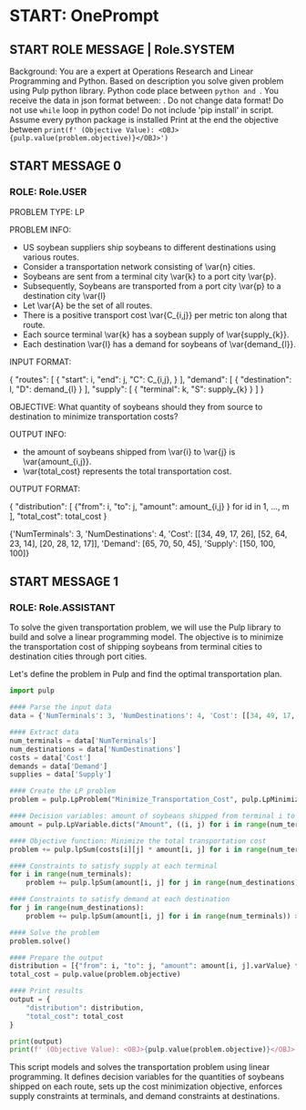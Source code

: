 # START: OnePrompt 
## START ROLE MESSAGE | Role.SYSTEM 
Background: You are a expert at Operations Research and Linear Programming and Python. Based on description you solve given problem using Pulp python library. Python code place between ```python and ```. You receive the data in json format between: <DATA></DATA>. Do not change data format! Do not use `while` loop in python code! Do not include 'pip install' in script. Assume every python package is installed Print at the end the objective between <OBJ></OBJ> `print(f' (Objective Value): <OBJ>{pulp.value(problem.objective)}</OBJ>')`  
## START MESSAGE 0 
### ROLE: Role.USER
<DESCRIPTION>
PROBLEM TYPE: LP

PROBLEM INFO:

- US soybean suppliers ship soybeans to different destinations using various routes.
- Consider a transportation network consisting of \var{n} cities.
- Soybeans are sent from a terminal city \var{k} to a port city \var{p}.
- Subsequently, Soybeans are transported from a port city \var{p} to a destination city \var{l}
- Let \var{A} be the set of all routes. 
- There is a positive transport cost \var{C_{i,j}} per metric ton along that route.
- Each source terminal \var{k} has a soybean supply of \var{supply_{k}}. 
- Each destination \var{l} has a demand for soybeans of \var{demand_{l}}.

INPUT FORMAT: 

{
    "routes": [
       {
        "start": i,
        "end": j,
        "C": C_{i,j},
       }
    ],
    "demand": [
        {
            "destination": l,
            "D": demand_{l}
        }
    ],
    "supply": [
        {
            "terminal": k,
            "S": supply_{k}
        }
    ]
}

OBJECTIVE: What quantity of soybeans should they from source to destination to minimize transportation costs?

OUTPUT INFO:

- the amount of soybeans shipped from \var{i} to \var{j} is \var{amount_{i,j}}.
- \var{total_cost} represents the total transportation cost.

OUTPUT FORMAT:

{
    "distribution": [
        {"from": i,
         "to": j,
         "amount": amount_{i,j}
        }
        for id in 1, ..., m
    ],
    "total_cost": total_cost
}


</DESCRIPTION>
<DATA>
{'NumTerminals': 3, 'NumDestinations': 4, 'Cost': [[34, 49, 17, 26], [52, 64, 23, 14], [20, 28, 12, 17]], 'Demand': [65, 70, 50, 45], 'Supply': [150, 100, 100]}</DATA>


## START MESSAGE 1 
### ROLE: Role.ASSISTANT
To solve the given transportation problem, we will use the Pulp library to build and solve a linear programming model. The objective is to minimize the transportation cost of shipping soybeans from terminal cities to destination cities through port cities.

Let's define the problem in Pulp and find the optimal transportation plan.

```python
import pulp

#### Parse the input data
data = {'NumTerminals': 3, 'NumDestinations': 4, 'Cost': [[34, 49, 17, 26], [52, 64, 23, 14], [20, 28, 12, 17]], 'Demand': [65, 70, 50, 45], 'Supply': [150, 100, 100]}

#### Extract data
num_terminals = data['NumTerminals']
num_destinations = data['NumDestinations']
costs = data['Cost']
demands = data['Demand']
supplies = data['Supply']

#### Create the LP problem
problem = pulp.LpProblem("Minimize_Transportation_Cost", pulp.LpMinimize)

#### Decision variables: amount of soybeans shipped from terminal i to destination j
amount = pulp.LpVariable.dicts("Amount", ((i, j) for i in range(num_terminals) for j in range(num_destinations)), lowBound=0, cat='Continuous')

#### Objective function: Minimize the total transportation cost
problem += pulp.lpSum(costs[i][j] * amount[i, j] for i in range(num_terminals) for j in range(num_destinations))

#### Constraints to satisfy supply at each terminal
for i in range(num_terminals):
    problem += pulp.lpSum(amount[i, j] for j in range(num_destinations)) <= supplies[i], f"Supply_Constraint_Terminal_{i}"

#### Constraints to satisfy demand at each destination
for j in range(num_destinations):
    problem += pulp.lpSum(amount[i, j] for i in range(num_terminals)) >= demands[j], f"Demand_Constraint_Destination_{j}"

#### Solve the problem
problem.solve()

#### Prepare the output
distribution = [{"from": i, "to": j, "amount": amount[i, j].varValue} for i in range(num_terminals) for j in range(num_destinations)]
total_cost = pulp.value(problem.objective)

#### Print results
output = {
    "distribution": distribution,
    "total_cost": total_cost
}

print(output)
print(f' (Objective Value): <OBJ>{pulp.value(problem.objective)}</OBJ>')
```

This script models and solves the transportation problem using linear programming. It defines decision variables for the quantities of soybeans shipped on each route, sets up the cost minimization objective, enforces supply constraints at terminals, and demand constraints at destinations.

